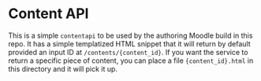 # Content API

This is a simple `contentapi` to be used by the authoring Moodle build in this repo. It has a simple templatized HTML snippet that it will return by default provided an input ID at `/contents/{content_id}`. If you want the service to return a specific piece of content, you can place a file `{content_id}.html` in this directory and it will pick it up.